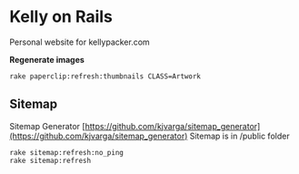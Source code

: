 # Kelly on Rails

Personal website for kellypacker.com

**Regenerate images**

```
rake paperclip:refresh:thumbnails CLASS=Artwork
```

## Sitemap

Sitemap Generator [https://github.com/kjvarga/sitemap_generator](https://github.com/kjvarga/sitemap_generator)
Sitemap is in /public folder

```
rake sitemap:refresh:no_ping
rake sitemap:refresh
```
